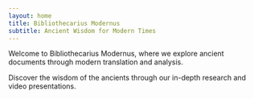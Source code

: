 ```yaml
---
layout: home
title: Bibliothecarius Modernus
subtitle: Ancient Wisdom for Modern Times
---
```


Welcome to Bibliothecarius Modernus, where we explore ancient documents through modern translation and analysis.

Discover the wisdom of the ancients through our in-depth research and video presentations.
